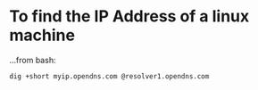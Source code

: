 ﻿# To find the IP Address of a linux machine

...from bash:

    dig +short myip.opendns.com @resolver1.opendns.com